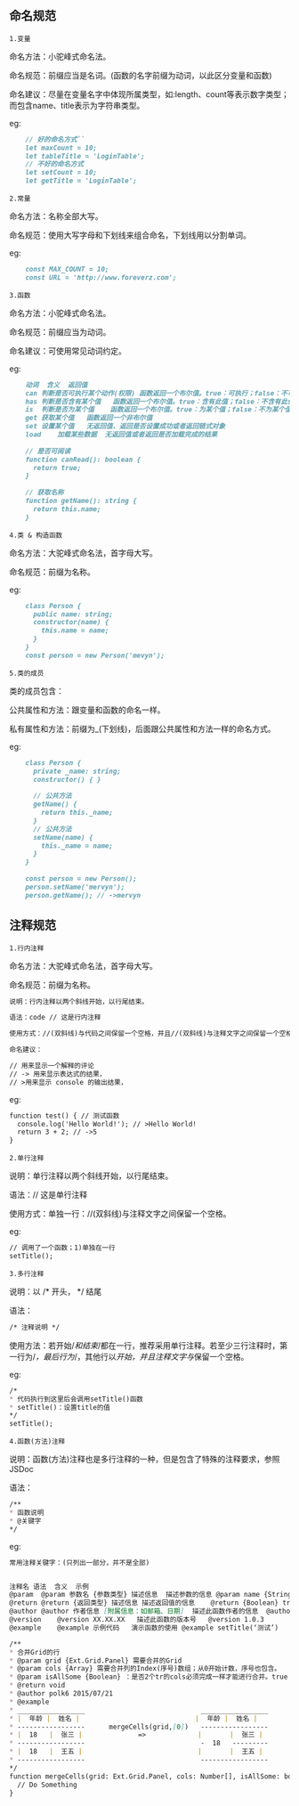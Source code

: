 
## 命名规范

`1.变量`

命名方法：小驼峰式命名法。

命名规范：前缀应当是名词。(函数的名字前缀为动词，以此区分变量和函数)

命名建议：尽量在变量名字中体现所属类型，如:length、count等表示数字类型；而包含name、title表示为字符串类型。

eg:
```markdown 
    // 好的命名方式``
    let maxCount = 10;
    let tableTitle = 'LoginTable';
    // 不好的命名方式
    let setCount = 10;
    let getTitle = 'LoginTable';
```

`2.常量`

命名方法：名称全部大写。

命名规范：使用大写字母和下划线来组合命名，下划线用以分割单词。

eg:
```markdown 
    const MAX_COUNT = 10;
    const URL = 'http://www.foreverz.com';
```

`3.函数`

命名方法：小驼峰式命名法。

命名规范：前缀应当为动词。

命名建议：可使用常见动词约定。

eg:
```markdown 
    动词	含义	返回值
    can	判断是否可执行某个动作(权限)	函数返回一个布尔值。true：可执行；false：不可执行
    has	判断是否含有某个值	函数返回一个布尔值。true：含有此值；false：不含有此值
    is	判断是否为某个值	函数返回一个布尔值。true：为某个值；false：不为某个值
    get	获取某个值	函数返回一个非布尔值
    set	设置某个值	无返回值、返回是否设置成功或者返回链式对象
    load	加载某些数据	无返回值或者返回是否加载完成的结果
    
    // 是否可阅读
    function canRead(): boolean {
      return true;
    }
    
    // 获取名称
    function getName(): string {
      return this.name;
    }
```


`4.类 & 构造函数`

命名方法：大驼峰式命名法，首字母大写。

命名规范：前缀为名称。

eg:
```markdown 
    class Person {
      public name: string;
      constructor(name) {
        this.name = name;
      }
    }
    const person = new Person('mevyn');

```


`5.类的成员`

类的成员包含：

公共属性和方法：跟变量和函数的命名一样。

私有属性和方法：前缀为_(下划线)，后面跟公共属性和方法一样的命名方式。

eg:
```markdown 
    class Person {
      private _name: string;
      constructor() { }
    
      // 公共方法
      getName() {
        return this._name;
      }
      // 公共方法
      setName(name) {
        this._name = name;
      }
    }
    
    const person = new Person();
    person.setName('mervyn');
    person.getName(); // ->mervyn


```


## 注释规范


`1.行内注释`

命名方法：大驼峰式命名法，首字母大写。

命名规范：前缀为名称。


```markdown
说明：行内注释以两个斜线开始，以行尾结束。

语法：code // 这是行内注释

使用方式：//(双斜线)与代码之间保留一个空格，并且//(双斜线)与注释文字之间保留一个空格。

命名建议：

// 用来显示一个解释的评论
// -> 用来显示表达式的结果，
// >用来显示 console 的输出结果，

```
eg:

```markdown 
function test() { // 测试函数
  console.log('Hello World!'); // >Hello World!
  return 3 + 2; // ->5
}

```

`2.单行注释`

说明：单行注释以两个斜线开始，以行尾结束。

语法：// 这是单行注释

使用方式：单独一行：//(双斜线)与注释文字之间保留一个空格。

eg:

```markdown 
// 调用了一个函数；1)单独在一行
setTitle();

```

`3.多行注释`

说明：以 /* 开头， */ 结尾

语法：
```markdown
/* 注释说明 */
```

使用方法：若开始/*和结束*/都在一行，推荐采用单行注释。若至少三行注释时，第一行为/*，最后行为*/，其他行以*开始，并且注释文字与*保留一个空格。

eg:

```markdown 
/*
* 代码执行到这里后会调用setTitle()函数
* setTitle()：设置title的值
*/
setTitle();

```

`4.函数(方法)注释`

说明：函数(方法)注释也是多行注释的一种，但是包含了特殊的注释要求，参照JSDoc

语法：
```markdown
/** 
* 函数说明 
* @关键字 
*/
```

eg:


```markdown
常用注释关键字：(只列出一部分，并不是全部)


注释名	语法	含义	示例
@param	@param 参数名 {参数类型} 描述信息	描述参数的信息	@param name {String} 传入名称
@return	@return {返回类型} 描述信息	描述返回值的信息	@return {Boolean} true:可执行;false:不可执行
@author	@author 作者信息 [附属信息：如邮箱、日期]	描述此函数作者的信息	@author 张三 2015/07/21
@version	@version XX.XX.XX	描述此函数的版本号	@version 1.0.3
@example	@example 示例代码	演示函数的使用	@example setTitle(‘测试’)

/**
* 合并Grid的行
* @param grid {Ext.Grid.Panel} 需要合并的Grid
* @param cols {Array} 需要合并列的Index(序号)数组；从0开始计数，序号也包含。
* @param isAllSome {Boolean} ：是否2个tr的cols必须完成一样才能进行合并。true：完成一样；false(默认)：不完全一样
* @return void
* @author polk6 2015/07/21
* @example
* _________________                             _________________
* |  年龄 |  姓名 |                             |  年龄 |  姓名 |
* -----------------      mergeCells(grid,[0])   -----------------
* |  18   |  张三 |              =>             |       |  张三 |
* -----------------                             -  18   ---------
* |  18   |  王五 |                             |       |  王五 |
* -----------------                             -----------------
*/
function mergeCells(grid: Ext.Grid.Panel, cols: Number[], isAllSome: boolean = false) {
  // Do Something
}
```

